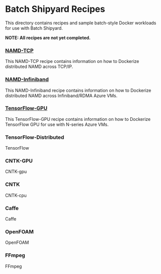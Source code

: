 # Batch Shipyard Recipes
This directory contains recipes and sample batch-style Docker workloads for
use with Batch Shipyard.

**NOTE: All recipes are not yet completed.**

### [NAMD-TCP](./NAMD-TCP)
This NAMD-TCP recipe contains information on how to Dockerize distributed
NAMD across TCP/IP.

### [NAMD-Infiniband](./NAMD-Infiniband)
This NAMD-Infiniband recipe contains information on how to Dockerize
distributed NAMD across Infiniband/RDMA Azure VMs.

### [TensorFlow-GPU](./TensorFlow-GPU)
This TensorFlow-GPU recipe contains information on how to Dockerize
TensorFlow GPU for use with N-series Azure VMs.

### TensorFlow-Distributed
TensorFlow

### CNTK-GPU
CNTK-gpu

### CNTK
CNTK-cpu

### Caffe
Caffe

### OpenFOAM
OpenFOAM

### FFmpeg
FFmpeg

